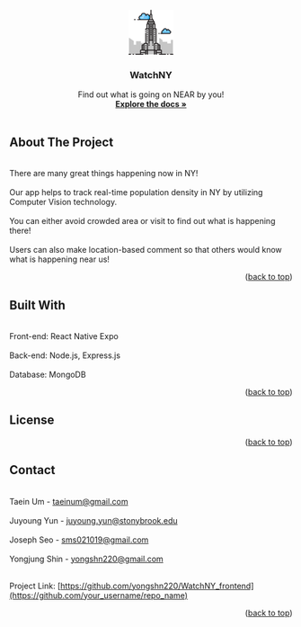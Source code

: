 


<!-- PROJECT LOGO -->
<br />
<div align="center">
  <a href="https://near.org/">
    <img src="front-end/images/building.png" alt="Logo" width="80" height="80">
  </a>

  <h3 align="center">WatchNY</h3>

  <p align="center">
    Find out what is going on NEAR by you!
    <br />
    <a href="https://github.com/yongshn220/WatchNY_frontend"><strong>Explore the docs »</strong></a>
    <br />
    <br />
  </p>
</div>


<!-- ABOUT THE PROJECT -->
## About The Project

<!-- [![Product Name Screen Shot][product-screenshot]](https://example.com) -->

<br>There are many great things happening now in NY!</br>
<br>Our app helps to track real-time population density in NY by utilizing Computer Vision technology.</br>
<br>You can either avoid crowded area or visit to find out what is happening there!</br>
<br>Users can also make location-based comment so that others would know what is happening near us!</br>


<p align="right">(<a href="#readme-top">back to top</a>)</p>


<!-- Built With -->
## Built With
<br>Front-end: React Native Expo</br>
<br>Back-end: Node.js, Express.js</br>
<br>Database: MongoDB</br>

<p align="right">(<a href="#readme-top">back to top</a>)</p>



<!-- LICENSE -->
## License

<p align="right">(<a href="#readme-top">back to top</a>)</p>



<!-- CONTACT -->
## Contact

<br>Taein Um - taeinum@gmail.com</br>
<br>Juyoung Yun - juyoung.yun@stonybrook.edu</br>
<br>Joseph Seo - sms021019@gmail.com</br>
<br>Yongjung Shin - yongshn220@gmail.com</br>

<br>Project Link: [https://github.com/yongshn220/WatchNY_frontend](https://github.com/your_username/repo_name)</br>

<p align="right">(<a href="#readme-top">back to top</a>)</p>
